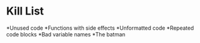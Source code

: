 Kill List
=========
*Unused code
*Functions with side effects
*Unformatted code
*Repeated code blocks
*Bad variable names
*The batman